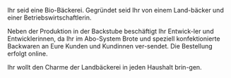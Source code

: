 Ihr seid eine Bio-Bäckerei. Gegründet seid Ihr von einem Land-bäcker und einer Betriebswirtschaftlerin.

Neben der Produktion in der Backstube beschäftigt Ihr Entwick-ler und Entwicklerinnen, da Ihr im Abo-System Brote und speziell konfektionierte Backwaren an Eure Kunden und Kundinnen ver-sendet. Die Bestellung erfolgt online.

Ihr wollt den Charme der Landbäckerei in jeden Haushalt brin-gen.

